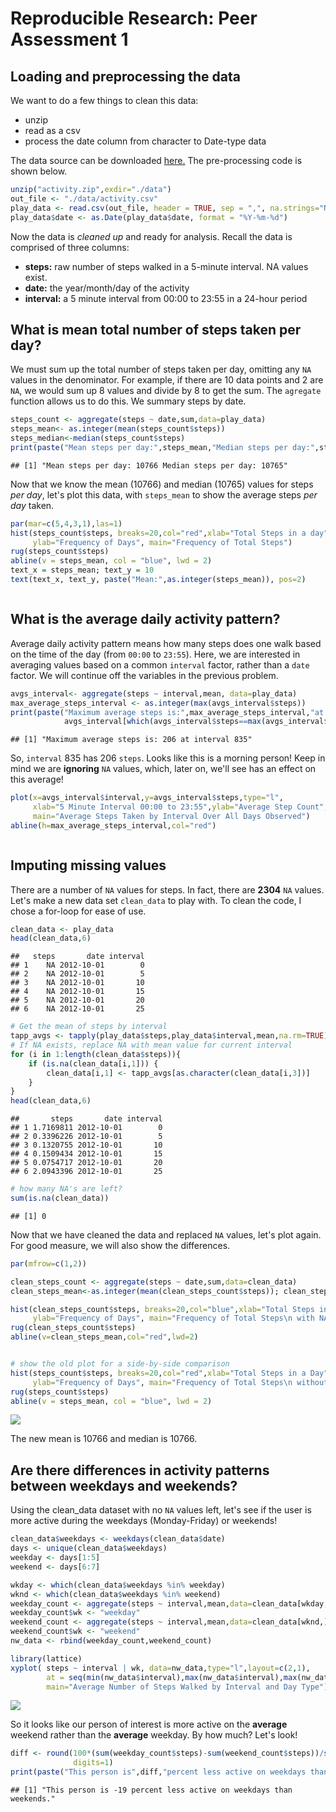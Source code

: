 # Reproducible Research: Peer Assessment 1



## Loading and preprocessing the data
We want to do a few things to clean this data:

- unzip
- read as a csv
- process the date column from character to Date-type data
 
The data source can be downloaded [here.](https://d396qusza40orc.cloudfront.net/repdata%2Fdata%2Factivity.zip) The pre-processing code is shown below.

 

```r
unzip("activity.zip",exdir="./data")
out_file <- "./data/activity.csv"
play_data <- read.csv(out_file, header = TRUE, sep = ",", na.strings="NA",stringsAsFactors=F)
play_data$date <- as.Date(play_data$date, format = "%Y-%m-%d")
```

Now the data is *cleaned up* and ready for analysis. Recall the data is comprised of three columns:

- **steps:** raw number of steps walked in a 5-minute interval. NA values exist.
- **date:** the year/month/day of the activity
- **interval:** a 5 minute interval from 00:00 to 23:55 in a 24-hour period

## What is mean total number of steps taken per day?
We must sum up the total number of steps taken per day, omitting any `NA` values in the denominator. For example, if there are 10 data points and 2 are `NA`, we would sum up 8 values and divide by 8 to get the sum. The `agregate` function allows us to do this. We summary steps by date.

```r
steps_count <- aggregate(steps ~ date,sum,data=play_data)
steps_mean<- as.integer(mean(steps_count$steps))
steps_median<-median(steps_count$steps)
print(paste("Mean steps per day:",steps_mean,"Median steps per day:",steps_median))
```

```
## [1] "Mean steps per day: 10766 Median steps per day: 10765"
```
Now that we know the mean (10766) and median (10765) values for steps *per day*, let's plot this data, with `steps_mean` to show the average steps *per day* taken. 

```r
par(mar=c(5,4,3,1),las=1)
hist(steps_count$steps, breaks=20,col="red",xlab="Total Steps in a day",
     ylab="Frequency of Days", main="Frequency of Total Steps")
rug(steps_count$steps)
abline(v = steps_mean, col = "blue", lwd = 2)
text_x = steps_mean; text_y = 10
text(text_x, text_y, paste("Mean:",as.integer(steps_mean)), pos=2) 
```

<img src="PA1_template_files/figure-html/chunk3-plot1-1.png" title="" alt="" style="display: block; margin: auto;" />



## What is the average daily activity pattern?
Average daily activity pattern means how many steps does one walk based on the time of the day (from `00:00` to `23:55`). Here, we are interested in averaging values based on a common `interval` factor, rather than a `date` factor. We will continue off the variables in the previous problem.

```r
avgs_interval<- aggregate(steps ~ interval,mean, data=play_data)
max_average_steps_interval <- as.integer(max(avgs_interval$steps))
print(paste("Maximum average steps is:",max_average_steps_interval,"at interval",
            avgs_interval[which(avgs_interval$steps==max(avgs_interval$steps)),1]))
```

```
## [1] "Maximum average steps is: 206 at interval 835"
```
So, `interval` 835 has 206 `steps`. Looks like this is a morning person! Keep in mind we are **ignoring** `NA` values, which, later on, we'll see has an effect on this average!

```r
plot(x=avgs_interval$interval,y=avgs_interval$steps,type="l",
     xlab="5 Minute Interval 00:00 to 23:55",ylab="Average Step Count",
     main="Average Steps Taken by Interval Over All Days Observed")
abline(h=max_average_steps_interval,col="red")
```

<img src="PA1_template_files/figure-html/chunk5-plot2-1.png" title="" alt="" style="display: block; margin: auto;" />


## Imputing missing values
There are a number of `NA` values for steps. In fact, there are **2304** `NA` values. Let's make a new data set `clean_data` to play with. To clean the code, I chose a for-loop for ease of use.

```r
clean_data <- play_data
head(clean_data,6)
```

```
##   steps       date interval
## 1    NA 2012-10-01        0
## 2    NA 2012-10-01        5
## 3    NA 2012-10-01       10
## 4    NA 2012-10-01       15
## 5    NA 2012-10-01       20
## 6    NA 2012-10-01       25
```

```r
# Get the mean of steps by interval
tapp_avgs <- tapply(play_data$steps,play_data$interval,mean,na.rm=TRUE)
# If NA exists, replace NA with mean value for current interval
for (i in 1:length(clean_data$steps)){
    if (is.na(clean_data[i,1])) {
        clean_data[i,1] <- tapp_avgs[as.character(clean_data[i,3])]    
    }    
}
head(clean_data,6)
```

```
##       steps       date interval
## 1 1.7169811 2012-10-01        0
## 2 0.3396226 2012-10-01        5
## 3 0.1320755 2012-10-01       10
## 4 0.1509434 2012-10-01       15
## 5 0.0754717 2012-10-01       20
## 6 2.0943396 2012-10-01       25
```

```r
# how many NA's are left?
sum(is.na(clean_data))
```

```
## [1] 0
```
Now that we have cleaned the data and replaced `NA` values, let's plot again. For good measure, we will also show the differences.


```r
par(mfrow=c(1,2))

clean_steps_count <- aggregate(steps ~ date,sum,data=clean_data)
clean_steps_mean<-as.integer(mean(clean_steps_count$steps)); clean_steps_median<-as.integer(median(clean_steps_count$steps))

hist(clean_steps_count$steps, breaks=20,col="blue",xlab="Total Steps in a Day",
     ylab="Frequency of Days", main="Frequency of Total Steps\n with NA Replacement")
rug(clean_steps_count$steps)
abline(v=clean_steps_mean,col="red",lwd=2)


# show the old plot for a side-by-side comparison
hist(steps_count$steps, breaks=20,col="red",xlab="Total Steps in a Day",
     ylab="Frequency of Days", main="Frequency of Total Steps\n without NA Replacement")
rug(steps_count$steps)
abline(v = steps_mean, col = "blue", lwd = 2)
```

![](PA1_template_files/figure-html/chunk7-plot3-1.png) 

The new mean is 10766 and median is 10766. 



## Are there differences in activity patterns between weekdays and weekends?
Using the clean_data dataset with no `NA` values left, let's see if the user is more active during the weekdays (Monday-Friday) or weekends! 


```r
clean_data$weekdays <- weekdays(clean_data$date)
days <- unique(clean_data$weekdays)
weekday <- days[1:5]
weekend <- days[6:7]

wkday <- which(clean_data$weekdays %in% weekday)
wknd <- which(clean_data$weekdays %in% weekend)
weekday_count <- aggregate(steps ~ interval,mean,data=clean_data[wkday,])
weekday_count$wk <- "weekday"
weekend_count <- aggregate(steps ~ interval,mean,data=clean_data[wknd,])
weekend_count$wk <- "weekend"
nw_data <- rbind(weekday_count,weekend_count)

library(lattice)
xyplot( steps ~ interval | wk, data=nw_data,type="l",layout=c(2,1),
        at = seq(min(nw_data$interval),max(nw_data$interval),max(nw_data$interval)/20),
        main="Average Number of Steps Walked by Interval and Day Type")
```

![](PA1_template_files/figure-html/chunk8-plot4-1.png) 

So it looks like our person of interest is more active on the **average** weekend rather than the **average** weekday. By how much? Let's look!


```r
diff <- round(100*(sum(weekday_count$steps)-sum(weekend_count$steps))/sum(weekday_count$steps),
              digits=1)
print(paste("This person is",diff,"percent less active on weekdays than weekends."))
```

```
## [1] "This person is -19 percent less active on weekdays than weekends."
```
